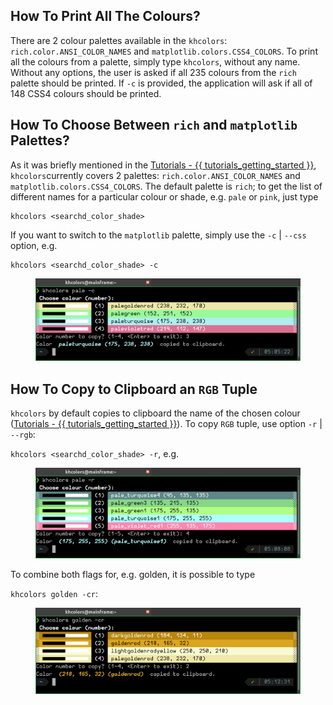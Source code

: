 ## How To Print All The Colours?

There are 2 colour palettes available in the `khcolors`: `rich.color.ANSI_COLOR_NAMES` and `matplotlib.colors.CSS4_COLORS`. To print all
the colours from a palette, simply type `khcolors`, without any name. Without
any options, the user is asked if all 235 colours from the `rich` palette
should be printed. If `-c` is provided, the application will ask if all of
148 CSS4 colours should be printed.

## How To Choose Between `rich` and `matplotlib` Palettes?

As it was briefly mentioned in the [Tutorials - {{ tutorials_getting_started }}](tutorials.md#basic-usage-options), `khcolors`currently covers
2 palettes: `rich.color.ANSI_COLOR_NAMES` and `matplotlib.colors.CSS4_COLORS`.
The default palette is `rich`; to get the list of different names
for a particular colour or shade, e.g. `pale` or `pink`, just type

    khcolors <searchd_color_shade>

If you want to switch to
the `matplotlib` palette, simply use the  `-c` | `--css` option, e.g.

    khcolors <searchd_color_shade> -c

<figure>
<img src="/assets/khcolors_pale_c.png" alt="khcolors pale -c" width="600" />
</figure>

## How To Copy to Clipboard an `RGB` Tuple

`khcolors` by default copies to clipboard the name of the chosen colour
 ([Tutorials - {{ tutorials_getting_started }}](tutorials.md#basic-usage-options)). To copy `RGB` tuple, use option `-r` | `--rgb`:

`khcolors <searchd_color_shade> -r`, e.g.

<figure>
<img src="/assets/khcolors_pale_r.png" alt="khcolors pale -r" width="600" />
</figure>

To combine both flags for, e.g. golden, it is possible to type

`khcolors golden -cr`:

<figure>
<img src="/assets/khcolors_golden_cr.png" alt="khcolors golden -cr" width="600" />
</figure>
